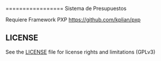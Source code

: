 =================
Sistema de Presupuestos

Requiere Framework PXP https://github.com/kplian/pxp


## LICENSE

See the [LICENSE](LICENSE.txt) file for license rights and limitations (GPLv3)
